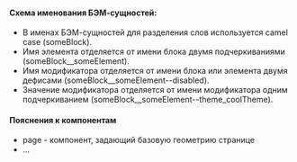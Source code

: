 #### Схема именования БЭМ-сущностей:

- В именах БЭМ-сущностей для разделения слов используется camel case (someBlock).
- Имя элемента отделяется от имени блока двумя подчеркиваниями (someBlock\_\_someElement).
- Имя модификатора отделяется от имени блока или элемента двумя дефисами (someBlock\_\_someElement--disabled).
- Значение модификатора отделяется от имени модификатора одним подчеркиванием (someBlock\_\_someElement--theme_coolTheme).

#### Пояснения к компонентам

- page - компонент, задающий базовую геометрию странице
- ...
